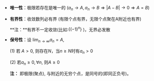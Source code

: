 



- **唯一性**：极限若存在是唯一的 $(a_n \to A, \, a_n \to B \Rightarrow |A-B| \to 0 \Rightarrow A=B)$
- **有界性**：收敛数列必有界 (有限个点有界，无限个点聚在A附近也有界)

    **注：**有界不一定收敛(比如:$\big\{(-1)^n\big\}$ )，无界必发散

- **保号性**：设 $\lim_{n \to \infty} a_n = A$,

    (1) 若 $A>0$, 则存在$N$，当$n \geq N$时有$a_n>0$

    (2) 若$a_n \geq 0, \, \forall n,$  则$A\geq 0$

    **注：** 即极限(聚点), 与附近的无穷个点，是同号的(即同正负号)。







